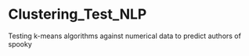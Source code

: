 # Clustering_Test_NLP
Testing k-means algorithms against numerical data to predict authors of spooky 
